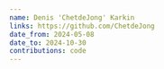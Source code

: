 ```yaml
---
name: Denis 'ChetdeJong' Karkin
links: https://github.com/ChetdeJong
date_from: 2024-05-08
date_to: 2024-10-30
contributions: code
---
```

